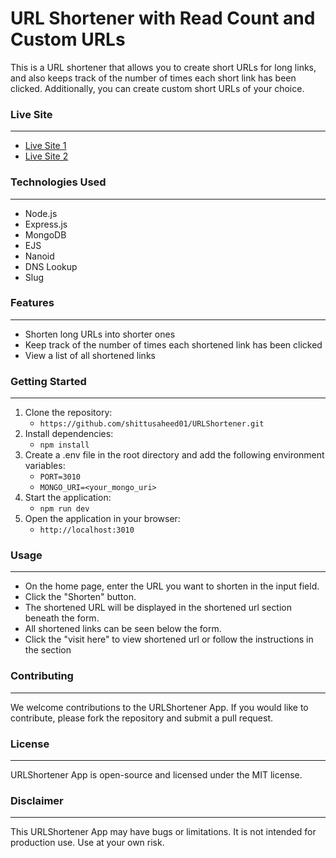 # URL Shortener with Read Count and Custom URLs

This is a URL shortener that allows you to create short URLs for long links, and also keeps track of the number of times each short link has been clicked. Additionally, you can create custom short URLs of your choice.

### Live Site

---

-   [Live Site 1](https://saheedshortener.onrender.com)
-   [Live Site 2](https://repulsive-bedclothes-tuna.cyclic.app)

### Technologies Used

---

-   Node.js
-   Express.js
-   MongoDB
-   EJS
-   Nanoid
-   DNS Lookup
-   Slug

### Features

---

-   Shorten long URLs into shorter ones
-   Keep track of the number of times each shortened link has been clicked
-   View a list of all shortened links

### Getting Started

---

1. Clone the repository:
    - `https://github.com/shittusaheed01/URLShortener.git`
2. Install dependencies:
    - `npm install`
3. Create a .env file in the root directory and add the following environment variables:
    - `PORT=3010`
    - `MONGO_URI=<your_mongo_uri>`
4. Start the application:
    - `npm run dev`
5. Open the application in your browser:
    - `http://localhost:3010`

### Usage

---

-   On the home page, enter the URL you want to shorten in the input field.
-   Click the "Shorten" button.
-   The shortened URL will be displayed in the shortened url section beneath the form.
-   All shortened links can be seen below the form.
-   Click the "visit here" to view shortened url or follow the instructions in the section

### Contributing

---

We welcome contributions to the URLShortener App. If you would like to contribute, please fork the repository and submit a pull request.

### License

---

URLShortener App is open-source and licensed under the MIT license.

### Disclaimer

---

This URLShortener App may have bugs or limitations. It is not intended for production use. Use at your own risk.
